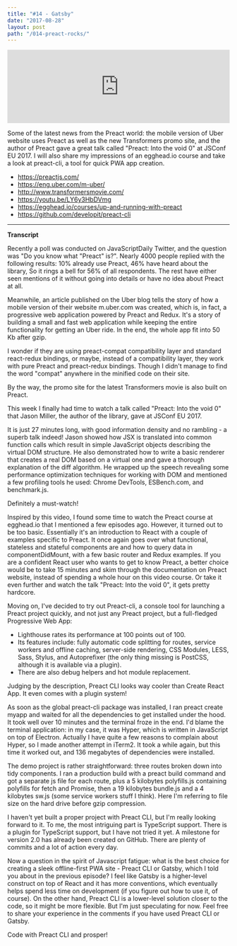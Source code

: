 ```yaml
---
title: "#14 - Gatsby"
date: "2017-08-28"
layout: post
path: "/014-preact-rocks/"
---
```


<iframe width="100%" height="166" scrolling="no" frameborder="no" src="https://w.soundcloud.com/player/?url=https%3A//api.soundcloud.com/tracks/333532468&amp;color=ff5500&amp;auto_play=false&amp;hide_related=false&amp;show_comments=true&amp;show_user=true&amp;show_reposts=false"></iframe>

Some of the latest news from the Preact world: the mobile version of Uber website uses Preact as well as the new Transformers promo site, and the author of Preact gave a great talk called "Preact: Into the void 0" at JSConf EU 2017. I will also share my impressions of an egghead.io course and take a look at preact-cli, a tool for quick PWA app creation.

- https://preactjs.com/
- https://eng.uber.com/m-uber/
- http://www.transformersmovie.com/
- https://youtu.be/LY6y3HbDVmg
- https://egghead.io/courses/up-and-running-with-preact
- https://github.com/developit/preact-cli

---
**Transcript**

Recently a poll was conducted on JavaScriptDaily Twitter, and the question was "Do you know what "Preact" is?". Nearly 4000 people replied with the following results: 10% already use Preact, 46% have heard about the library, So it rings a bell for 56% of all respondents. The rest have either seen mentions of it without going into details or have no idea about Preact at all.

Meanwhile, an article published on the Uber blog tells the story of how a mobile version of their website m.uber.com was created, which is, in fact, a progressive web application powered by Preact and Redux. It's a story of building a small and fast web application while keeping the entire functionality for getting an Uber ride. In the end, the whole app fit into 50 Kb after gzip.

I wonder if they are using preact-compat compatibility layer and standard react-redux bindings, or maybe, instead of a compatibility layer, they work with pure Preact and preact-redux bindings. Though I didn't manage to find the word "compat" anywhere in the minified code on their site.

By the way, the promo site for the latest Transformers movie is also built on Preact.

This week I finally had time to watch a talk called "Preact: Into the void 0" that Jason Miller, the author of the library, gave at JSConf EU 2017.

It is just 27 minutes long, with good information density and no rambling - a superb talk indeed! Jason showed how JSX is translated into common function calls which result in simple JavaScript objects describing the virtual DOM structure. He also demonstrated how to write a basic renderer that creates a real DOM based on a virtual one and gave a thorough explanation of the diff algorithm.  He wrapped up the speech revealing some performance optimization techniques for working with DOM and mentioned a few profiling tools he used:  Chrome DevTools, ESBench.com, and benchmark.js.

Definitely a must-watch!

Inspired by this video, I found some time to watch the Preact course at egghead.io that I mentioned a few episodes ago. However, it turned out to be too basic. Essentially it's an introduction to React with a couple of examples specific to Preact. It once again goes over what functional, stateless and stateful components are and how to query data in componentDidMount, with a few basic router and Redux examples. If you are a confident React user who wants to get to know Preact, a better choice would be to take 15 minutes and skim through the documentation on Preact website, instead of spending a whole hour on this video course. Or take it even further and watch the talk "Preact: Into the void 0", it gets pretty hardcore. 

Moving on, I've decided to try out Preact-cli, a console tool for launching a Preact project quickly, and not just any Preact project, but a full-fledged Progressive Web App:
- Lighthouse rates its performance at 100 points out of 100.
- Its features include: 
fully automatic code splitting for routes,
service workers and offline caching, 
server-side rendering,
CSS Modules, LESS, Sass, Stylus, and Autoprefixer (the only thing missing is PostCSS, although it is available via a plugin). 
- There are also debug helpers and hot module replacement. 

Judging by the description, Preact CLI looks way cooler than Create React App.
It even comes with a plugin system!

As soon as the global preact-cli package was installed, I ran preact create myapp and waited for all the dependencies to get installed under the hood. It took well over 10 minutes and the terminal froze in the end. I'd blame the terminal application: in my case, it was Hyper, which is written in JavaScript on top of Electron. Actually I have quite a few reasons to complain about Hyper, so I made another attempt in iTerm2. It took a while again, but this time it worked out, and 136 megabytes of dependencies were installed.

The demo project is rather straightforward: three routes broken down into tidy components. I ran a production build with a preact build command and got a separate js file for each route, plus a 5 kilobytes polyfills.js containing polyfills for fetch and Promise, then a 19 kilobytes bundle.js and a 4 kilobytes sw.js (some service workers stuff I think). Here I'm referring to file size on the hard drive before gzip compression. 

I haven't yet built a proper project with Preact CLI, but I'm really looking forward to it. To me, the most intriguing part is TypeScript support. There is a plugin for TypeScript support, but I have not tried it yet. A milestone for version 2.0 has already been created on GitHub. There are plenty of commits and a lot of action every day. 

Now a question in the spirit of Javascript fatigue: what is the best choice for creating a sleek offline-first PWA site - Preact CLI or Gatsby, which I told you about in the previous episode? I feel like Gatsby is a higher-level construct on top of React and it has more conventions, which eventually helps spend less time on development (if you figure out how to use it, of course). On the other hand, Preact CLI is a lower-level solution closer to the code, so it might be more flexible. But I'm just speculating for now. Feel free to share your experience in the comments if you have used Preact CLI or Gatsby.

Code with Preact CLI and prosper!



